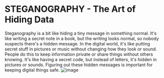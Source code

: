 # STEGANOGRAPHY - The Art of Hiding Data

Steganography is a bit like hiding a tiny message in something normal. It's like writing a secret note in a book, but the writing looks normal, so nobody suspects there's a hidden message. In the digital world, it's like putting secret stuff in pictures or music without changing how they look or sound. People do this to keep information private or share things without others knowing. It's like having a secret code, but instead of letters, it's hidden in pictures or sounds. Figuring out these hidden messages is important for keeping digital things safe.
![image](https://github.com/Harsha7999/STEGANOGRAPHY/assets/138028961/e9e95932-8aeb-4c6b-a6b2-24f3b7504629)

